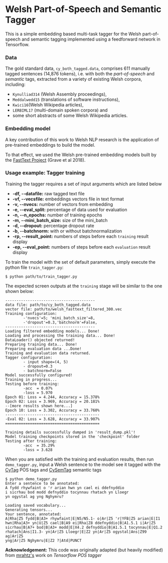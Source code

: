 # Welsh Part-of-Speech and Semantic Tagger 

This is a simple embedding based multi-task tagger for the Welsh part-of-speech and semantic tagging implemented using a feedforward network in Tensorflow.

### Data
The gold standard data, `cy_both_tagged.data`, comprises 611 manually tagged sentences (14,876 tokens), i.e. with both the *part-of-speech* and *semantic* tags,  extracted from a variety of existing Welsh corpora, including:
* `Kynulliad314` (Welsh Assembly proceedings),
* `Meddalwedd15` (translations of software instructions),
* `Kwici16`(Welsh Wikipedia articles),
* `LERBIML17` (multi-domain spoken corpora) and
* some short abstracts of some Welsh Wikipedia articles.

### Embedding model
A key contribution of this work to Welsh NLP research is the application of pre-trained embeddings to build the model. 

To that effect, we used the Welsh pre-trained embedding models built by the [FastText Project](https://dl.fbaipublicfiles.com/fasttext/vectors-crawl/cc.cy.300.vec.gz) (Grave et al 2018). 

### Usage example: Tagger training
Training the tagger requires a set of input arguments which are listed below

 - **-df, --datafile:** raw tagged text file
 - **-vf, --vecsfile:** embeddings vectors file in text format
 - **-v, --nvecs:** number of vectors from embedding
 - **-e, --eval_split:** percentage of data used for evaluation
 - **-n, --n_epochs:** number of training epochs
 - **-m, --mini_batch_size:** size of the mini_batch
 - **-d, --dropout:** percentage dropout rate
 - **-b, --batchnorm:** with or without batchnormalization
 - **-rp, --result_point:** numbers of steps before each `training` result display
 - **-ep, --eval_point:** numbers of steps before each `evaluation` result display

To train the model with the set of default parameters, simply execute the python file `train_tagger.py`:

```
$ python path/to/train_tagger.py
```
The expected screen outputs at the `training` stage will be similar to the one shown below:

```Running in Eager mode.
----------------------------------------
data file: path/to/cy_both_tagged.data
vector file: path/to/welsh_fasttext_filtered_300.vec
Training configuration:
        -'nvecs'=5; 'mini_batch_size'=8, 
        -'dropout'=0.3,'batchnorm'=False,
----------------------------------------
Loading filtered embedding models... Done!
Loading and processing the training data... Done!
DataLoader() objected returned!
Preparing training data... Done!
Preparing evaluation data ...Done!
Training and evaluation data returned.
Tagger configuration:
        - input shape=(4, 5)
        - dropout=0.3
        - batchnorm=False
Model successfully configured!
Training in progress...
Testing before training:
        -acc  = 0.07%
        -loss = 5.970
Epoch 01: Loss = 4.244, Accuracy = 15.378%
Epoch 02: Loss = 3.969, Accuracy = 20.181%
--[more results shown here...]
Epoch 10: Loss = 3.302, Accuracy = 33.760%
------------------------------------------
-Eval 02: Loss = 3.628, Accuracy = 33.907%
==========================================

Training details successfully dumped in 'result_dump.pkl'!
Model training checkpoints stored in the 'checkpoint' folder
Testing after training:
        -acc  = 35.29%
        -loss = 3.628
```


When you are satisfied with the training and evaluation results, then run `demo_tagger.py`, input a Welsh sentence to the model see it tagged with the [CyTag](https://github.com/IgnatiusEzeani/CyTag) POS tags and [CySemTag](http://eprints.lancs.ac.uk/123588/1/lrec2018_cysemtagger.pdf) semantic tags




```
$ python demo_tagger.py
Enter a sentence to be annotated:
A fydd rhywfaint o 'r arian hwn yn cael ei ddefnyddio
i sicrhau bod modd defnyddio tocynnau rhatach yn Lloegr
yn ogystal ag yng Nghymru?

Loading saved vocabulary...
Generating tensors...
Your sentence, annotated:
A|Rha|Z5 fydd|B|A3+ rhywfaint|E|N5/N5.1- o|Ar|Z5 'r|YFB|Z5 arian|E|I1 
hwn|Rha|A3+ yn|U|Z5 cael|B|A9 ei|Rha|Z8 ddefnyddio|B|A1.5.1 i|Ar|Z5
sicrhau|B|A7+ bod|B|A3+ modd|E|X4.2 defnyddio|B|A1.5.1 tocynnau|E|Q1.2 
rhatach|Ans|I1.3- yn|Ar|Z5 Lloegr|E|Z2 yn|Ar|Z5 ogystal|Ans|Z99 ag|Ar|Z5 
yng|Ar|Z5 Nghymru|E|Z2 ?|Atd|PUNCT
```
**Acknowledgement:** This code was originally adapted (but heavily modified) from [mrahtz's](https://github.com/mrahtz/tensorflow-pos-tagger) work on *Tensorflow POS tagger*
